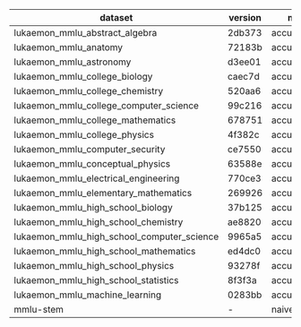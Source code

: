 | dataset | version | metric | mode | q3b_ft_p_q_hf |
|----- | ----- | ----- | ----- | -----|
| lukaemon_mmlu_abstract_algebra | 2db373 | accuracy | gen | 3.00 |
| lukaemon_mmlu_anatomy | 72183b | accuracy | gen | 2.96 |
| lukaemon_mmlu_astronomy | d3ee01 | accuracy | gen | 5.26 |
| lukaemon_mmlu_college_biology | caec7d | accuracy | gen | 2.08 |
| lukaemon_mmlu_college_chemistry | 520aa6 | accuracy | gen | 1.00 |
| lukaemon_mmlu_college_computer_science | 99c216 | accuracy | gen | 1.00 |
| lukaemon_mmlu_college_mathematics | 678751 | accuracy | gen | 6.00 |
| lukaemon_mmlu_college_physics | 4f382c | accuracy | gen | 1.96 |
| lukaemon_mmlu_computer_security | ce7550 | accuracy | gen | 4.00 |
| lukaemon_mmlu_conceptual_physics | 63588e | accuracy | gen | 2.13 |
| lukaemon_mmlu_electrical_engineering | 770ce3 | accuracy | gen | 4.14 |
| lukaemon_mmlu_elementary_mathematics | 269926 | accuracy | gen | 1.85 |
| lukaemon_mmlu_high_school_biology | 37b125 | accuracy | gen | 2.26 |
| lukaemon_mmlu_high_school_chemistry | ae8820 | accuracy | gen | 1.48 |
| lukaemon_mmlu_high_school_computer_science | 9965a5 | accuracy | gen | 3.00 |
| lukaemon_mmlu_high_school_mathematics | ed4dc0 | accuracy | gen | 1.11 |
| lukaemon_mmlu_high_school_physics | 93278f | accuracy | gen | 3.97 |
| lukaemon_mmlu_high_school_statistics | 8f3f3a | accuracy | gen | 1.85 |
| lukaemon_mmlu_machine_learning | 0283bb | accuracy | gen | 2.68 |
| mmlu-stem | - | naive_average | gen | 2.72 |
